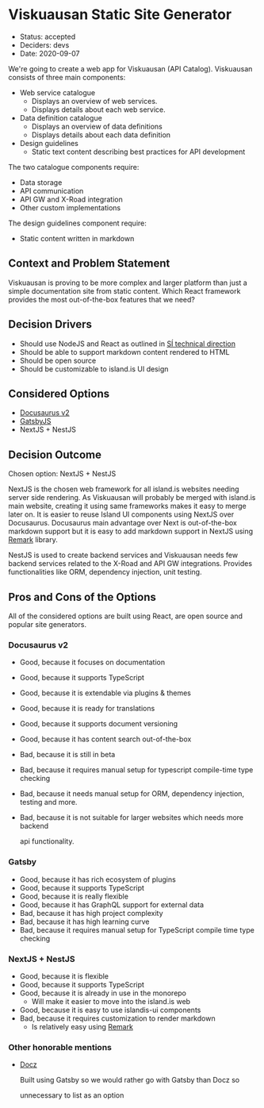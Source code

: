 # Viskuausan Static Site Generator

- Status: accepted
- Deciders: devs
- Date: 2020-09-07

We're going to create a web app for Viskuausan (API Catalog). Viskuausan consists of three main components:

- Web service catalogue
  - Displays an overview of web services.
  - Displays details about each web service.
- Data definition catalogue
  - Displays an overview of data definitions
  - Displays details about each data definition
- Design guidelines
  - Static text content describing best practices for API development

The two catalogue components require:

- Data storage
- API communication
- API GW and X-Road integration
- Other custom implementations

The design guidelines component require:

- Static content written in markdown

## Context and Problem Statement

Viskuausan is proving to be more complex and larger platform than just a simple documentation site from static content. Which React framework provides the most out-of-the-box features that we need?

## Decision Drivers

- Should use NodeJS and React as outlined in [SÍ technical direction](../../technical-direction.md)
- Should be able to support markdown content rendered to HTML
- Should be open source
- Should be customizable to island.is UI design

## Considered Options

- [Docusaurus v2](https://v2.docusaurus.io/)
- [GatsbyJS](https://www.gatsbyjs.org/)
- NextJS + NestJS

## Decision Outcome

Chosen option: NextJS + NestJS

NextJS is the chosen web framework for all island.is websites needing server side rendering. As Viskuausan will probably be merged with island.is main website, creating it using same frameworks makes it easy to merge later on. It is easier to reuse Island UI components using NextJS over Docusaurus. Docusaurus main advantage over Next is out-of-the-box markdown support but it is easy to add markdown support in NextJS using [Remark](https://github.com/remarkjs/remark) library.

NestJS is used to create backend services and Viskuausan needs few backend services related to the X-Road and API GW integrations. Provides functionalities like ORM, dependency injection, unit testing.

## Pros and Cons of the Options

All of the considered options are built using React, are open source and popular site generators.

### Docusaurus v2

- Good, because it focuses on documentation
- Good, because it supports TypeScript
- Good, because it is extendable via plugins & themes
- Good, because it is ready for translations
- Good, because it supports document versioning
- Good, because it has content search out-of-the-box
- Bad, because it is still in beta
- Bad, because it requires manual setup for typescript compile-time type checking
- Bad, because it needs manual setup for ORM, dependency injection, testing and more.
- Bad, because it is not suitable for larger websites which needs more backend

  api functionality.

### Gatsby

- Good, because it has rich ecosystem of plugins
- Good, because it supports TypeScript
- Good, because it is really flexible
- Good, because it has GraphQL support for external data
- Bad, because it has high project complexity
- Bad, because it has high learning curve
- Bad, because it requires manual setup for TypeScript compile time type checking

### NextJS + NestJS

- Good, because it is flexible
- Good, because it supports TypeScript
- Good, because it is already in use in the monorepo
  - Will make it easier to move into the island.is web
- Good, because it is easy to use islandis-ui components
- Bad, because it requires customization to render markdown
  - Is relatively easy using [Remark](https://github.com/remarkjs/remark)

### Other honorable mentions

- [Docz](https://www.docz.site/)

  Built using Gatsby so we would rather go with Gatsby than Docz so

  unnecessary to list as an option
